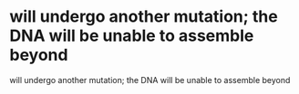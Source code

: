 # will undergo another mutation; the DNA will be unable to assemble beyond

will undergo another mutation; the DNA will be unable to assemble beyond